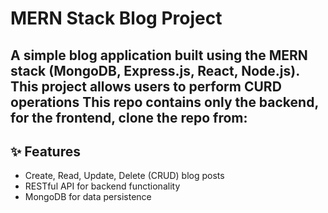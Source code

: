 # MERN Stack Blog Project

A simple blog application built using the **MERN stack** (MongoDB, Express.js, React, Node.js). This project allows users to perform CURD operations
This repo contains only the backend, for the frontend, clone the repo from: 
---

## ✨ **Features**
- Create, Read, Update, Delete (CRUD) blog posts
- RESTful API for backend functionality
- MongoDB for data persistence
